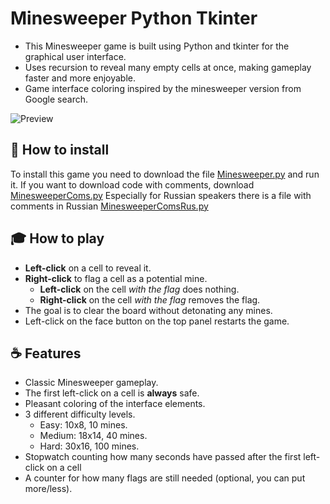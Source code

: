 # Minesweeper Python Tkinter
- This Minesweeper game is built using Python and tkinter for the graphical user interface. 
- Uses recursion to reveal many empty cells at once, making gameplay faster and more enjoyable. 
- Game interface coloring inspired by the minesweeper version from Google search.

![Preview](preview.gif)

## 💾 How to install
To install this game you need to download the file [Minesweeper.py](Minesweeper.py) and run it.
If you want to download code with comments, download [MinesweeperComs.py](MinesweeperComs.py)
Especially for Russian speakers there is a file with comments in Russian [MinesweeperComsRus.py](MinesweeperComsRus.py)

## 🎓 How to play
- **Left-click** on a cell to reveal it.
- **Right-click** to flag a cell as a potential mine.
  - **Left-click** on the cell *with the flag* does nothing.
  - **Right-click** on the cell *with the flag* removes the flag.
- The goal is to clear the board without detonating any mines.
- Left-click on the face button on the top panel restarts the game.

## ☕ Features
- Classic Minesweeper gameplay.
- The first left-click on a cell is **always** safe.
- Pleasant coloring of the interface elements.
- 3 different difficulty levels.
  - Easy: 10x8, 10 mines.
  - Medium: 18x14, 40 mines.
  - Hard: 30x16, 100 mines.
- Stopwatch counting how many seconds have passed after the first left-click on a cell
- A counter for how many flags are still needed (optional, you can put more/less).
